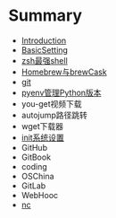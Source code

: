 # Summary

* [Introduction](README.md)
* [BasicSetting](basicsetting.md)
* [zsh最强shell](zshshell.md)
* [Homebrew与brewCask](homebrewbrewcask.md)
* [git](git.md)
* [pyenv管理Python版本](pyenv.md)
* you-get视频下载
* autojump路径跳转
* wget下载器
* [init系统设置](init.md)
* GitHub
* GitBook
* coding
* OSChina
* GitLab
* WebHooc
* [nc](nc.md)

